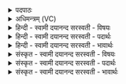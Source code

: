 <details><summary>पदपाठः</summary>

न॒हि। स्पश॑म्। अवि॑दन्। अ॒न्यम्। अ॒स्मात्। वै॒श्वा॒न॒रात्। पु॒र॒ऽए॒तार॒मिति॑ पुरःऽए॒तार॑म्। अ॒ग्नेः। आ। ई॒म्। ए॒न॒म्। अ॒वृ॒ध॒न्। अ॒मृताः॑। अम॑र्त्यम्। वैश्वा॒न॒रम्। क्षैत्र॑जित्याय। दे॒वाः। ६०।
</details>

<details><summary>अधिमन्त्रम् (VC)</summary>

- वैश्वानरो देवता
- विश्वामित्र ऋषिः
- भुरिक्त्रिष्टुप्
- धैवतः
</details>

<details><summary>हिन्दी - स्वामी दयानन्द सरस्वती  - विषयः</summary>

अब मनुष्य कैसे मोक्ष को प्राप्त होते हैं, इस विषय को अगले मन्त्र में कहा है ॥
</details>

<details><summary>हिन्दी - स्वामी दयानन्द सरस्वती  - पदार्थः</summary>

पदार्थान्वयभाषाः -  जो (अमृताः) आत्मस्वरूप से मरणधर्मरहित (देवाः) विद्वान् लोग (अमर्त्यम्) नित्य व्यापकरूप (वैश्वानरम्) सबके चलानेवाले (एनम्) इस अग्नि को (क्षैत्रजित्याय) जिस क्रिया से खेतों को जोतते उस भूमि राज्य के होने के लिये (आ, अवृधन्) अच्छे प्रकार बढ़ाते हैं, वे (ईम्) सब ओर से (अस्मात्) इस (वैश्वानरात्) सब मनुष्यों के हितकारी (अग्नेः) अग्नि से (पुर एतारम्) पहिले पहुँचानेवाले (अन्यम्) भिन्न किसी को (स्पशम्) दूत (नहि) नहीं (अविदन्) जानते हैं ॥६० ॥
</details>

<details><summary>हिन्दी - स्वामी दयानन्द सरस्वती  - भावार्थः</summary>

भावार्थभाषाः -  जो उत्पत्ति-नाशरहित मनुष्य देहधारी जीव विजय के लिये उत्पत्ति-नाशरहित जगत् के स्वामी परमात्मा की उपासना कर उससे भिन्न की उसके तुल्य उपासना नहीं करते, वे बन्ध को छोड़ मोक्ष को प्राप्त होवें ॥६० ॥
</details>

<details><summary>संस्कृत - स्वामी दयानन्द सरस्वती  - विषयः</summary>

अथ मनुष्याः कथं मोक्षमाप्नुवन्तीत्याह ॥
</details>

<details><summary>संस्कृत - स्वामी दयानन्द सरस्वती  - पदार्थः</summary>

पदार्थान्वयभाषाः -  येऽमृता देवा अमर्त्यं वैश्वानरं क्षैत्रजित्यायैनमावृधन् त ईमस्माद् वैश्वानरादग्नेः पुर एतारमन्यं स्पशं नह्यविदन् ॥६० ॥
</details>

<details><summary>संस्कृत - स्वामी दयानन्द सरस्वती  - भावार्थः</summary>

भावार्थभाषाः -  ये नाशोत्पत्तिरहिता मनुष्यदेहधरा जीवा विजयायोत्पत्तिनाशरहितं जगत्स्वामिनं परमात्मानमुपास्यातो भिन्नं तद्वन्नोपासन्ते ते बन्धं विहाय मोक्षमभिगच्छेयुः ॥६० ॥
</details>